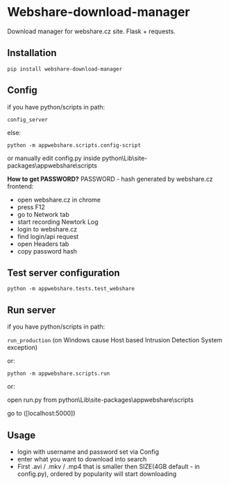 # Webshare-download-manager
Download manager for webshare.cz site. Flask + requests.

## Installation
`pip install webshare-download-manager`

## Config
if you have python/scripts in path:

`config_server`

else: 

`python -m appwebshare.scripts.config-script`

or manually edit config.py inside python\Lib\site-packages\appwebshare\scripts

**How to get PASSWORD?**
PASSWORD - hash generated by webshare.cz frontend:
- open webshare.cz in chrome 
- press F12 
- go to Network tab
- start recording Newtork Log
- login to webshare.cz
- find login/api request
- open Headers tab
- copy password hash


## Test server configuration
`python -m appwebshare.tests.test_webshare`


## Run server
if you have python/scripts in path: 

`run_production`
(on Windows cause Host based Intrusion Detection System exception)

or:

`python -m appwebshare.scripts.run`

or:

open run.py from python\Lib\site-packages\appwebshare\scripts


go to ([localhost:5000])

## Usage

- login with username and password set via Config
-  enter what you want to download into search
-  First .avi / .mkv / .mp4 that is smaller then SIZE(4GB default - in config.py), ordered by popularity will start downloading

